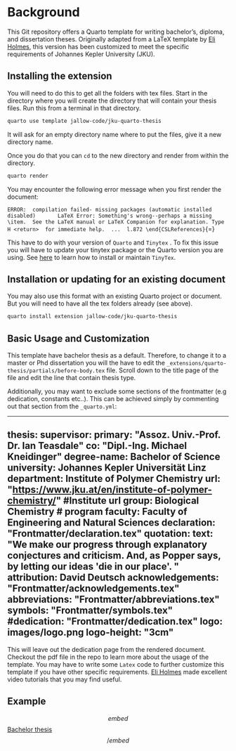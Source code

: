 # Background

This Git repository offers a Quarto template for writing bachelor’s, diploma, and dissertation theses. Originally adapted from a LaTeX template by [Eli Holmes](https://github.com/nmfs-opensci/quarto-thesis), this version has been customized to meet the specific requirements of Johannes Kepler University (JKU).

## Installing the extension

You will need to do this to get all the folders with tex files. Start in the directory where you will create the directory that will contain your thesis files. Run this from a terminal in that directory.

``` bash
quarto use template jallow-code/jku-quarto-thesis
```

It will ask for an empty directory name where to put the files, give it a new directory name.

Once you do that you can `cd` to the new directory and render from within the directory.

``` bash
quarto render
```

You may encounter the following error message when you first render the document:

`ERROR:  compilation failed- missing packages (automatic installed disabled)       LaTeX Error: Something's wrong--perhaps a missing \item.  See the LaTeX manual or LaTeX Companion for explanation. Type  H <return>  for immediate help.  ...  l.872 \end{CSLReferences}`{=}

This have to do with your version of `Quarto` and `Tinytex` . To fix this issue you will have to update your tinytex package or the Quarto version you are using. See [here](https://yihui.org/tinytex/) to learn how to install or maintain `TinyTex`.

## Installation or updating for an existing document

You may also use this format with an existing Quarto project or document. But you will need to have all the tex folders already (see above).

``` bash
quarto install extension jallow-code/jku-quarto-thesis
```

## Basic Usage and Customization

This template have bachelor thesis as a default. Therefore, to change it to a master or Phd dissertation you will the have to edit the `_extensions/quarto-thesis/partials/before-body.tex` file. Scroll down to the title page of the file and edit the line that contain thesis type.

Additionally, you may want to exclude some sections of the frontmatter (e.g dedication, constants etc..). This can be achieved simply by commenting out that section from the `_quarto.yml`:

---
thesis:
  supervisor:
    primary: "Assoz. Univ.-Prof. Dr. Ian Teasdale"
    co: "Dipl.-Ing. Michael Kneidinger"
  degree-name: Bachelor of Science
  university: Johannes Kepler Universität Linz
  department: Institute of Polymer Chemistry
  url: "https://www.jku.at/en/institute-of-polymer-chemistry/" #Institute url
  group: Biological Chemistry # program
  faculty: Faculty of Engineering and Natural Sciences
  declaration: "Frontmatter/declaration.tex"
  quotation:
    text: "We make our progress through explanatory conjectures and criticism. And, as Popper says, by letting our ideas 'die in our place'. "
    attribution: David Deutsch
  acknowledgements: "Frontmatter/acknowledgements.tex"
  abbreviations: "Frontmatter/abbreviations.tex"
  symbols: "Frontmatter/symbols.tex"
  #dedication: "Frontmatter/dedication.tex"
  logo: images/logo.png
  logo-height: "3cm"
---

This will leave out the dedication page from the rendered document. Checkout the pdf file in the repo to learn more about the usage of the template. You may have to write some `Latex` code to further customize this template if you have other specific requirements. [Eli Holmes](https://github.com/nmfs-opensci/quarto-thesis) made excellent video tutorials that you may find useful.

## Example

$$embed$$[Bachelor thesis](https://github.com/jallow-code/jku-quarto-thesis/blob/main/Synthesis-of-Hydrogels-by-Inclusion-Complexation-between-Poly-organo-phosphazenes-and-%24%CE%B1%24-cyclodextrin.pdf)$$/embed$$
